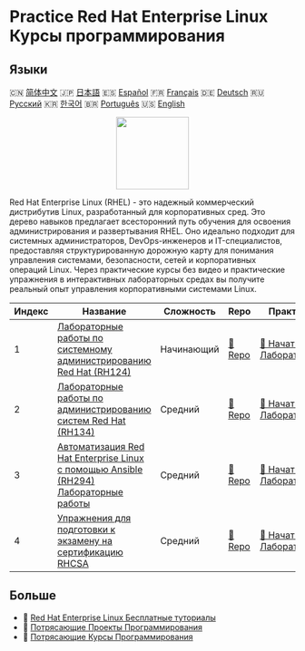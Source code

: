 # Practice Red Hat Enterprise Linux Курсы программирования

## Языки

🇨🇳 [简体中文](README_zh.md) 🇯🇵 [日本語](README_ja.md) 🇪🇸 [Español](README_es.md) 🇫🇷 [Français](README_fr.md) 🇩🇪 [Deutsch](README_de.md) 🇷🇺 [Русский](README_ru.md) 🇰🇷 [한국어](README_ko.md) 🇧🇷 [Português](README_pt.md) 🇺🇸 [English](README.md) 

<div align="center">
<img width="128px" src="https://file.labex.io/path/r7hHlDvORmjS.png">
</div>

Red Hat Enterprise Linux (RHEL) - это надежный коммерческий дистрибутив Linux, разработанный для корпоративных сред. Это дерево навыков предлагает всесторонний путь обучения для освоения администрирования и развертывания RHEL. Оно идеально подходит для системных администраторов, DevOps-инженеров и IT-специалистов, предоставляя структурированную дорожную карту для понимания управления системами, безопасности, сетей и корпоративных операций Linux. Через практические курсы без видео и практические упражнения в интерактивных лабораторных средах вы получите реальный опыт управления корпоративными системами Linux.

|   Индекс | Название                                                                                                                                                                   | Сложность   | Repo                                                                                            | Практика                                                                                                    |
|----------|----------------------------------------------------------------------------------------------------------------------------------------------------------------------------|-------------|-------------------------------------------------------------------------------------------------|-------------------------------------------------------------------------------------------------------------|
|        1 | [Лабораторные работы по системному администрированию Red Hat (RH124)](https://labex.io/ru/courses/red-hat-system-administration-rh124-labs)                                | Начинающий  | [🔗 Repo](https://github.com/labex-labs/red-hat-system-administration-rh124-labs)               | [🚀 Начать Лабораторию](https://labex.io/ru/courses/red-hat-system-administration-rh124-labs)               |
|        2 | [Лабораторные работы по администрированию систем Red Hat (RH134)](https://labex.io/ru/courses/red-hat-system-administration-rh134-labs)                                    | Средний     | [🔗 Repo](https://github.com/labex-labs/red-hat-system-administration-rh134-labs)               | [🚀 Начать Лабораторию](https://labex.io/ru/courses/red-hat-system-administration-rh134-labs)               |
|        3 | [Автоматизация Red Hat Enterprise Linux с помощью Ansible (RH294) Лабораторные работы](https://labex.io/ru/courses/red-hat-enterprise-linux-automation-with-ansible-rh294) | Средний     | [🔗 Repo](https://github.com/labex-labs/red-hat-enterprise-linux-automation-with-ansible-rh294) | [🚀 Начать Лабораторию](https://labex.io/ru/courses/red-hat-enterprise-linux-automation-with-ansible-rh294) |
|        4 | [Упражнения для подготовки к экзамену на сертификацию RHCSA](https://labex.io/ru/courses/rhcsa-certification-exam-practice-exercises)                                      | Средний     | [🔗 Repo](https://github.com/labex-labs/rhcsa-certification-exam-practice-exercises)            | [🚀 Начать Лабораторию](https://labex.io/ru/courses/rhcsa-certification-exam-practice-exercises)            |

## Больше

- 🔗 [Red Hat Enterprise Linux Бесплатные туториалы](https://github.com/labex-labs/rhel-free-tutorials)
- 🔗 [Потрясающие Проекты Программирования](https://github.com/labex-labs/awesome-programming-projects)
- 🔗 [Потрясающие Курсы Программирования](https://github.com/labex-labs/awesome-programming-courses)

